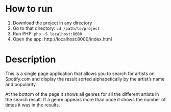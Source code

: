# How to run
1. Download the project in any directory
2. Go to that directory: `cd /path/to/project`
3. Run PHP: `php -S localhost:8000`
4. Open the app: http://localhost:8000/index.html

# Description
This is a single page application that allows you to search for artists on Spotify.com and display the result sorted alphabetically by the artist’s name and popularity.

At the bottom of the page it shows all genres for all the different artists in the search result. If a
genre appears more than once it shows the number of times it was in the results.